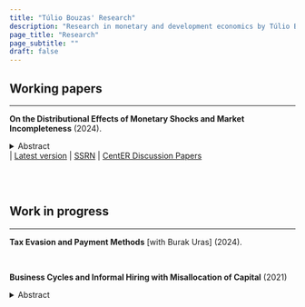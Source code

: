 ```yaml
---
title: "Túlio Bouzas' Research"
description: "Research in monetary and development economics by Túlio Bouzas."
page_title: "Research"
page_subtitle: ""
draft: false
---
```


<!-- RESEARCH CONTENTS -->

<!-- Styling -->
<link rel="stylesheet" href="/style/markdown.css">

<!-- Actual text -->

## Working papers

<hr text-align="center" class="solid" width="100%">

**On the Distributional Effects of Monetary Shocks and Market Incompleteness** (2024).

<div class="research-links"> <details class=
 "research-links"> <summary> Abstract </summary> I study the transmission of distortionary monetary policy shocks under incomplete markets. Using a heterogeneous agents general equilibrium model, I demonstrate that there is a unique fundamental stationary equilibrium, where the distribution of monetary holdings mirrors productivity, but infinite non-fundamental stationary equilibria for a given monetary base in the presence of a frictionless bonds market. Only financially constrained economies return to the fundamental stationary equilibrium after an unforeseeable monetary shock that redistributes monetary holdings, with aggregate effects on output and endogenous price stickiness along the transition. Financially developed economies display smaller distortions and negligible effects on aggregate variables, but monetary shocks create hysteresis by making the consequences of idiosyncratic shocks permanent. While partial market completion enhances welfare by enabling nearly perfect risk sharing, this improvement is limited by the irreversibility of the idiosyncratic shocks. Ultimately, distributional effects are irrelevant for monetary policy transmission to aggregate variables in developed economies but critical in poorer countries.
 </details> | <a href="/files/papers/Tulio Bouzas - On the Distributional Effects of Monetary Shocks.pdf">Latest version</a> | <a href="https://papers.ssrn.com/sol3/papers.cfm?abstract_id=5153962">SSRN</a> | <a href="https://pure.uvt.nl/ws/portalfiles/portal/102851708/2024-021.pdf"> CentER Discussion Papers </a> </div>

</br></br>

## Work in progress

<hr text-align="center" class="solid" width="100%">

**Tax Evasion and Payment Methods** [with Burak Uras] (2024).

</br>

**Business Cycles and Informal Hiring with Misallocation of Capital** (2021)

<details> <summary> Abstract </summary> The present work presents a model that explores the effects and behavior of informality along the business cycle in an economy characterized by capital misallocation. The intensive margin of informality is modelled through a size-dependent cost function and the extensive margin is modelled by following a dualistic approach to informality. The main results indicate that the intensive margin of informality gives less productive firms a competitive advantage during recessions; the elimination of informality decreases output and, overall, leads to more volatility; and both VAT and payroll taxes lead to intersectorial misallocation, but only the payroll tax leads to misallocation within the formal sector. </details>
